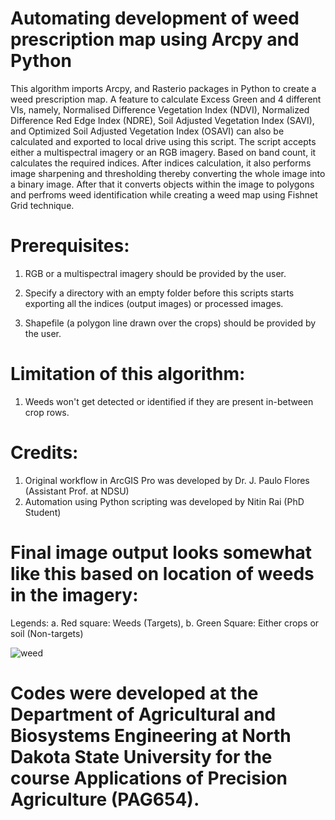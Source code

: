 # Automating development of weed prescription map using Arcpy and Python

This algorithm imports Arcpy, and Rasterio packages in Python to create a weed prescription map. A feature to calculate Excess Green and 4 different VIs, namely, Normalised Difference Vegetation Index (NDVI), Normalized Difference Red Edge Index (NDRE), Soil Adjusted Vegetation Index (SAVI), and Optimized Soil Adjusted Vegetation Index (OSAVI) can also be calculated and exported to local drive using this script. The script accepts either a multispectral imagery or an RGB imagery. Based on band count, it calculates the required indices. After indices calculation, it also performs image sharpening and thresholding thereby converting the whole image into a binary image. After that it converts objects within the image to polygons and perfroms weed identification while creating a weed map using Fishnet Grid technique.

# Prerequisites: 
1. RGB or a multispectral imagery should be provided by the user.
2. Specify a directory with an empty folder before this scripts starts exporting all the indices (output images) or processed images.

3. Shapefile (a polygon line drawn over the crops) should be provided by the user.

# Limitation of this algorithm: 
1. Weeds won't get detected or identified if they are present in-between crop rows.

# Credits:
1. Original workflow in ArcGIS Pro was developed by Dr. J. Paulo Flores (Assistant Prof. at NDSU)
2. Automation using Python scripting was developed by Nitin Rai (PhD Student)

# Final image output looks somewhat like this based on location of weeds in the imagery:

Legends:
a. Red square: Weeds (Targets),
b. Green Square: Either crops or soil (Non-targets) 

![weed](https://user-images.githubusercontent.com/68175121/110733196-27cd5d80-81eb-11eb-859b-ba662f105a59.jpg)

# Codes were developed at the Department of Agricultural and Biosystems Engineering at North Dakota State University for the course Applications of Precision Agriculture (PAG654).
